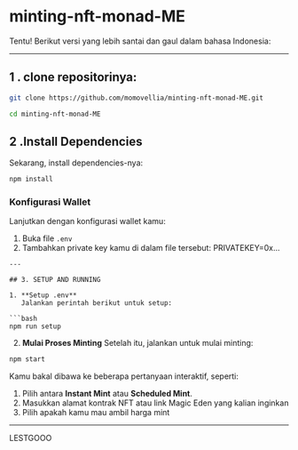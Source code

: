 # minting-nft-monad-ME
Tentu! Berikut versi yang lebih santai dan gaul dalam bahasa Indonesia:

---

## 1 . clone repositorinya:

```bash
git clone https://github.com/momovellia/minting-nft-monad-ME.git
```
```bash
cd minting-nft-monad-ME
```

## 2 .Install Dependencies
Sekarang, install dependencies-nya:

```bash
npm install
```

### Konfigurasi Wallet
Lanjutkan dengan konfigurasi wallet kamu:

1. Buka file `.env`
2. Tambahkan private key kamu di dalam file tersebut:
PRIVATEKEY=0x...
```
---

## 3. SETUP AND RUNNING

1. **Setup .env**
   Jalankan perintah berikut untuk setup:

```bash
npm run setup
```

2. **Mulai Proses Minting**
   Setelah itu, jalankan untuk mulai minting:

```bash
npm start
```

Kamu bakal dibawa ke beberapa pertanyaan interaktif, seperti:

1. Pilih antara **Instant Mint** atau **Scheduled Mint**.
2. Masukkan alamat kontrak NFT atau link Magic Eden yang kalian inginkan
3. Pilih apakah kamu mau ambil harga mint 

---
LESTGOOO
